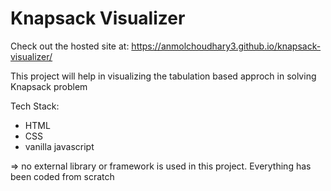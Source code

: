 
# Knapsack Visualizer

Check out the hosted site at: https://anmolchoudhary3.github.io/knapsack-visualizer/

This project will help in visualizing the tabulation based approch in solving Knapsack problem

Tech Stack:
- HTML
- CSS
- vanilla javascript

=> no external library or framework is used in this project. Everything has been coded from scratch
